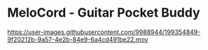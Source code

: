 # MeloCord - Guitar Pocket Buddy

https://user-images.githubusercontent.com/9988944/199354849-9f20212b-9a57-4e2b-84e9-6a4cd491be22.mov


